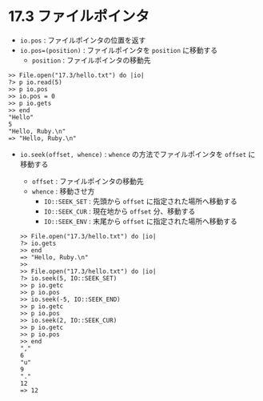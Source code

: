 # 17.3 ファイルポインタ

- `io.pos` : ファイルポインタの位置を返す
- `io.pos=(position)` : ファイルポインタを `position` に移動する
    - `position` : ファイルポインタの移動先

```
>> File.open("17.3/hello.txt") do |io|
?> p io.read(5)
>> p io.pos
>> io.pos = 0
>> p io.gets
>> end
"Hello"
5
"Hello, Ruby.\n"
=> "Hello, Ruby.\n"
```

- `io.seek(offset, whence)` : `whence` の方法でファイルポインタを `offset` に移動する
    - `offset` : ファイルポインタの移動先
    - `whence` : 移動させ方
        - `IO::SEEK_SET` : 先頭から `offset` に指定された場所へ移動する
        - `IO::SEEK_CUR` : 現在地から `offset` 分、移動する
        - `IO::SEEK_ENV` : 末尾から `offset` に指定された場所へ移動する

    ```
    >> File.open("17.3/hello.txt") do |io|
    ?> io.gets
    >> end
    => "Hello, Ruby.\n"
    >>
    >> File.open("17.3/hello.txt") do |io|
    ?> io.seek(5, IO::SEEK_SET)
    >> p io.getc
    >> p io.pos
    >> io.seek(-5, IO::SEEK_END)
    >> p io.getc
    >> p io.pos
    >> io.seek(2, IO::SEEK_CUR)
    >> p io.getc
    >> p io.pos
    >> end
    ","
    6
    "u"
    9
    "."
    12
    => 12
    ```

